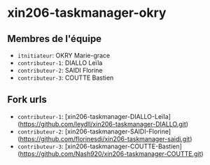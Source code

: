 # xin206-taskmanager-okry
## Membres de l'équipe
- `itnitiateur`: OKRY Marie-grace
- `contributeur-1`: DIALLO Leïla
- `contributeur-2`: SAIDI Florine
- `contributeur-3`: COUTTE Bastien

## Fork urls

- `contributeur-1`: [xin206-taskmanager-DIALLO-Leïla] (https://github.com/leydll/xin206-taskmanager-DIALLO.git)
- `contributeur-2`: [xin206-taskmanager-SAIDI-Florine] (https://github.com/florinesdi/xin206-taskmanager-saidi.git)
- `contributeur-3`: [xin206-taskmanager-COUTTE-Bastien] (https://github.com/Nash920/xin206-taskmanager-COUTTE.git)

